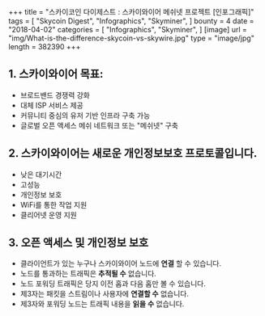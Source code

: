 +++
title = "스카이코인 다이제스트 : 스카이와이어 메쉬넷 프로젝트 [인포그래픽]"
tags = [
    "Skycoin Digest",
    "Infographics",
    "Skyminer",
]
bounty = 4
date = "2018-04-02"
categories = [
    "Infographics", 
    "Skyminer",
]
[image]
    url = "img/What-is-the-difference-skycoin-vs-skywire.jpg"
    type = "image/jpg"
    length = 382390
+++

## 1. 스카이와이어 목표:

* 브로드밴드 경쟁력 강화
* 대체 ISP 서비스 제공
* 커뮤니티 중심의 유저 기반 인프라 구축 가능
* 글로벌 오픈 액세스 메쉬 네트워크 또는 "메쉬넷" 구축

## 2. 스카이와이어는 새로운 개인정보보호 프로토콜입니다.

* 낮은 대기시간
* 고성능
* 개인정보 보호
* WiFi를 통한 작업 지원
* 클리어넷 운영 지원

## 3. 오픈 액세스 및 개인정보 보호

* 클라이언트가 있는 누구나 스카이와이어 노드에 __연결__ 할 수 있습니다.
* 노드를 통과하는 트래픽은 __추적될 수__ 없습니다.
* 노드 포워딩 트래픽은 당지 이전 홉과 다음 홉만 볼 수 있습니다.
* 제3자는 패킷을 스트림이나 사용자에 __연결할 수__ 없습니다.
* 제3자와 포워딩 노드는 트래픽 내용을 __읽을 수__ 없습니다.
